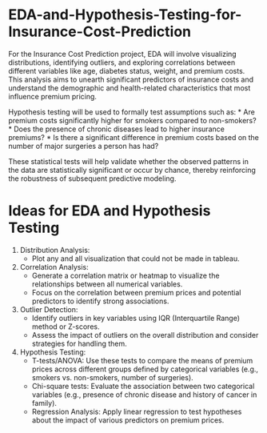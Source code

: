 # EDA-and-Hypothesis-Testing-for-Insurance-Cost-Prediction

For the Insurance Cost Prediction project, EDA will involve visualizing distributions, identifying outliers, and exploring correlations between different variables like age, diabetes status, weight, and premium costs. This analysis aims to unearth significant predictors of insurance costs and understand the demographic and health-related characteristics that most influence premium pricing.

Hypothesis testing will be used to formally test assumptions such as:
      * Are premium costs significantly higher for smokers compared to non-smokers?
      * Does the presence of chronic diseases lead to higher insurance premiums?
      * Is there a significant difference in premium costs based on the number of major surgeries a person has had?

These statistical tests will help validate whether the observed patterns in the data are statistically significant or occur by chance, thereby reinforcing the robustness of subsequent predictive modeling.

# Ideas for EDA and Hypothesis Testing
1. Distribution Analysis:
    * Plot any and all visualization that could not be made in tableau.
2. Correlation Analysis:
    * Generate a correlation matrix or heatmap to visualize the relationships between all numerical variables.
    * Focus on the correlation between premium prices and potential predictors to identify strong associations.
3. Outlier Detection:
    * Identify outliers in key variables using IQR (Interquartile Range) method or Z-scores.
    * Assess the impact of outliers on the overall distribution and consider strategies for handling them.
4. Hypothesis Testing:
    * T-tests/ANOVA: Use these tests to compare the means of premium prices across different groups defined by categorical variables (e.g., smokers vs. non-smokers, number of surgeries).
    * Chi-square tests: Evaluate the association between two categorical variables (e.g., presence of chronic disease and history of cancer in family).
    * Regression Analysis: Apply linear regression to test hypotheses about the impact of various predictors on premium prices.
